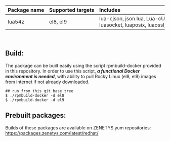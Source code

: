 | Package&nbsp;name | Supported&nbsp;targets | Includes |
| :--- | :--- | :--- |
| lua54z | <nobr>el8, el9</nobr> | <nobr>lua-cjson, json.lua, Lua-cURLv3, luafilesystem, </nobr><br/><nobr>luasocket, luaposix, luaossl, print_r.lua, luasnmp</nobr> |
<br/>


## Build:

The package can be built easily using the script rpmbuild-docker provided in this repository. In order to use this script, _**a functional Docker environment is needed**_, with ability to pull Rocky Linux (el8, el9) images from internet if not already downloaded.

```
## run from this git base tree
$ ./rpmbuild-docker -d el8
$ ./rpmbuild-docker -d el9
```

## Prebuilt packages:

Builds of these packages are available on ZENETYS yum repositories:<br/>
https://packages.zenetys.com/latest/redhat/
